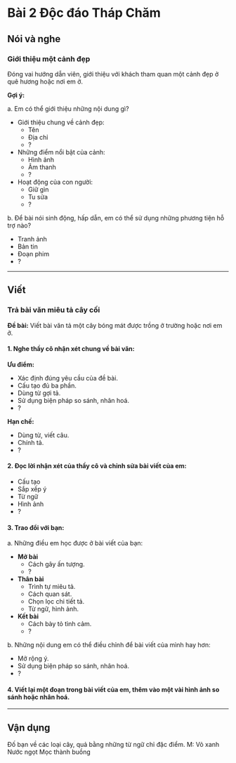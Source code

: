 # Bài 2 Độc đáo Tháp Chăm

## Nói và nghe

### Giới thiệu một cảnh đẹp

Đóng vai hướng dẫn viên, giới thiệu với khách tham quan một cảnh đẹp ở quê hương hoặc nơi em ở.

**Gợi ý:**

a. Em có thể giới thiệu những nội dung gì?
- Giới thiệu chung về cảnh đẹp:
    *   Tên
    *   Địa chỉ
    *   ?
- Những điểm nổi bật của cảnh:
    *   Hình ảnh
    *   Âm thanh
    *   ?
- Hoạt động của con người:
    *   Giữ gìn
    *   Tu sửa
    *   ?
    
b. Để bài nói sinh động, hấp dẫn, em có thể sử dụng những phương tiện hỗ trợ nào?
*   Tranh ảnh
*   Bản tin
*   Đoạn phim
*   ?

---

## Viết

### Trả bài văn miêu tả cây cối

**Đề bài:** Viết bài văn tả một cây bóng mát được trồng ở trường hoặc nơi em ở.

#### 1.  Nghe thầy cô nhận xét chung về bài văn:

**Ưu điểm:**

*   Xác định đúng yêu cầu của đề bài.
*   Cấu tạo đủ ba phần.
*   Dùng từ gợi tả.
*   Sử dụng biện pháp so sánh, nhân hoá.
*   ?

**Hạn chế:**
*   Dùng từ, viết câu.
*   Chính tả.
*   ?

#### 2.  Đọc lời nhận xét của thầy cô và chỉnh sửa bài viết của em:
*   Cấu tạo
*   Sắp xếp ý
*   Từ ngữ
*   Hình ảnh
*   ?

#### 3.  Trao đổi với bạn:

a. Những điều em học được ở bài viết của bạn:

*   **Mở bài**
    *   Cách gây ấn tượng.
    *   ?
*   **Thân bài**
    *   Trình tự miêu tả.
    *   Cách quan sát.
    *   Chọn lọc chi tiết tả.
    *   Từ ngữ, hình ảnh.
*   **Kết bài**
    *   Cách bày tỏ tình cảm.
    *   ?
      
b. Những nội dung em có thể điều chỉnh để bài viết của mình hay hơn:
*   Mở rộng ý.
*   Sử dụng biện pháp so sánh, nhân hoá.
*   ?

#### 4.  Viết lại một đoạn trong bài viết của em, thêm vào một vài hình ảnh so sánh hoặc nhân hoá.

---

## Vận dụng

Đố bạn về các loại cây, quả bằng những từ ngữ chỉ đặc điểm.
M: Vỏ xanh
Nước ngọt
Mọc thành buồng
